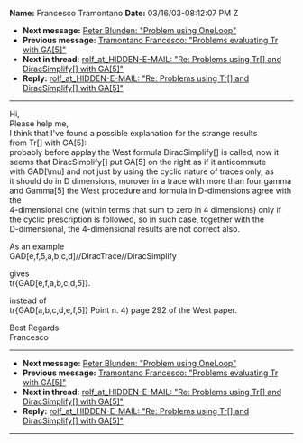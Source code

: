 **Name:** Francesco Tramontano
**Date:** 03/16/03-08:12:07 PM Z

  - **Next message:** [Peter Blunden: "Problem using
    OneLoop"](0119.html)
  - **Previous message:** [Tramontano Francesco: "Problems evaluating Tr
    with GA[5]"](0117.html)
  - **Next in thread:** [rolf_at_HIDDEN-E-MAIL: "Re: Problems using
    Tr[] and DiracSimplify[] with
    GA[5]"](0122.html)
  - **Reply:** [rolf_at_HIDDEN-E-MAIL: "Re: Problems using Tr[] and
    DiracSimplify[] with GA[5]"](0122.html)

-----

Hi,  
Please help me,  
I think that I've found a possible explanation for the strange results  
from Tr[] with GA[5]:  
probably before applay the West formula DiracSimplify[] is
called, now it  
seems that DiracSimplify[] put GA[5] on the right as if
it anticommute  
with GAD[\\mu] and not just by using the cyclic nature of traces
only, as  
it should do in D dimensions, morover in a trace with more than four
gamma  
and Gamma[5] the West procedure and formula in D-dimensions
agree with the  
4-dimensional one (within terms that sum to zero in 4 dimensions) only
if  
the cyclic prescription is followed, so in such case, together with
the  
D-dimensional, the 4-dimensional results are not correct also.  

As an example  
GAD[e,f,5,a,b,c,d]//DiracTrace//DiracSimplify  

gives  
tr{GAD[e,f,a,b,c,d,5]}.  

instead of  
tr{GAD[a,b,c,d,e,f,5]} Point n. 4) page 292 of the West paper.  

Best Regards  
Francesco  

-----

  - **Next message:** [Peter Blunden: "Problem using
    OneLoop"](0119.html)
  - **Previous message:** [Tramontano Francesco: "Problems evaluating Tr
    with GA[5]"](0117.html)
  - **Next in thread:** [rolf_at_HIDDEN-E-MAIL: "Re: Problems using
    Tr[] and DiracSimplify[] with
    GA[5]"](0122.html)
  - **Reply:** [rolf_at_HIDDEN-E-MAIL: "Re: Problems using Tr[] and
    DiracSimplify[] with GA[5]"](0122.html)

-----

